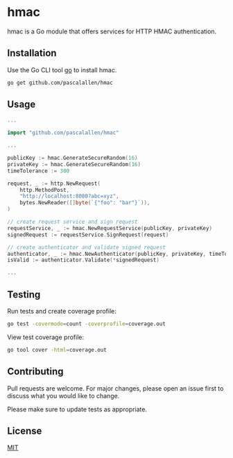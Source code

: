 # hmac

hmac is a Go module that offers services for HTTP HMAC authentication.

## Installation

Use the Go CLI tool [go](https://go.dev/dl/) to install hmac.

```bash
go get github.com/pascalallen/hmac
```

## Usage

```go
...

import "github.com/pascalallen/hmac"

...

publicKey := hmac.GenerateSecureRandom(16)
privateKey := hmac.GenerateSecureRandom(16)
timeTolerance := 300

request, _ := http.NewRequest(
    http.MethodPost,
    "http://localhost:8080?abc=xyz",
    bytes.NewReader([]byte(`{"foo": "bar"}`)),
)

// create request service and sign request
requestService, _ := hmac.NewRequestService(publicKey, privateKey)
signedRequest := requestService.SignRequest(request)

// create authenticator and validate signed request
authenticator, _ := hmac.NewAuthenticator(publicKey, privateKey, timeTolerance)
isValid := authenticator.Validate(*signedRequest)

...
```

## Testing

Run tests and create coverage profile:

```bash
go test -covermode=count -coverprofile=coverage.out
```

View test coverage profile:

```bash
go tool cover -html=coverage.out
```

## Contributing

Pull requests are welcome. For major changes, please open an issue first
to discuss what you would like to change.

Please make sure to update tests as appropriate.

## License

[MIT](LICENSE)